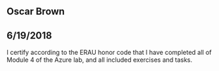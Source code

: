 ## Oscar Brown
## 6/19/2018

I certify according to the ERAU honor code that I have completed all of Module 4 of the Azure lab, and all included exercises and tasks.